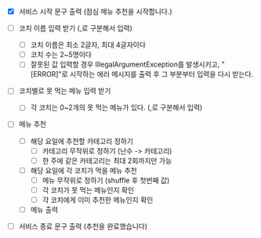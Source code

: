- [x] 서비스 시작 문구 출력 (점심 메뉴 추천을 시작합니다.)

- [ ] 코치 이름 입력 받기 (,로 구분해서 입력)
  - [ ] 코치 이름은 최소 2글자, 최대 4글자이다
  - [ ] 코치 수는 2~5명이다 
  - [ ] 잘못된 값 입력할 경우 IllegalArgumentException를 발생시키고, "[ERROR]"로 시작하는 에러 메시지를 출력 후 그 부분부터 입력을 다시 받는다.
- [ ] 코치별로 못 먹는 메뉴 입력 받기
  - [ ] 각 코치는 0~2개의 못 먹는 메뉴가 있다. (,로 구분해서 입력)

- [ ] 메뉴 추천
  - [ ] 해당 요일에 추천할 카테고리 정하기
    - [ ] 카테고리 무작위로 정하기 (난수 -> 카테고리)
    - [ ] 한 주에 같은 카테고리는 최대 2회까지만 가능
  - [ ] 해당 요일에 각 코치가 먹을 메뉴 추천
    - [ ] 메뉴 무작위로 정하기 (shuffle 후 첫번째 값)
    - [ ] 각 코치가 못 먹는 메뉴인지 확인
    - [ ] 각 코치에게 이미 추천한 메뉴인지 확인
  - [ ] 메뉴 출력

- [ ] 서비스 종료 문구 출력 (추천을 완료했습니다)